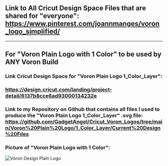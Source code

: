 ## Link to All Cricut Design Space Files that are shared for "everyone": https://www.pinterest.com/joannmanges/voron_logo_simplified/

---

## For "Voron Plain Logo with 1 Color" to be used by ANY Voron Build

### Link Cricut Design Space for "Voron Plain Logo 1_Color_Layer":
### https://design.cricut.com/landing/project-detail/6137b8cce6ad93000134232e

### Link to my Repository on Github that contains all files I used to produce the "Voron Plain Logo 1_Color_Layer" .svg file: https://github.com/GadgetAngel/Cricut_Voron_Logos/tree/main/Voron%20Plain%20Logo/1_Color_Layer/Current%20Design%20Files

### Picture of "Voron Plain Logo with 1 Color":
![Voron Design Plain Logo](../../images/Voron_Design_Plain_Logo.jpg)
